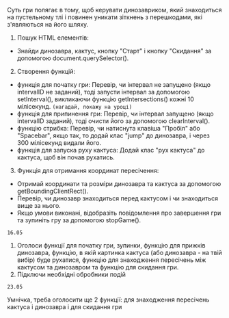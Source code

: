 <!-- Завдання -->

Суть гри полягає в тому, щоб керувати динозавриком, який знаходиться на пустельному тлі і повинен уникати зіткнень з перешкодами, які з'являються на його шляху.

<!-- Реалізація: -->

1. Пошук HTML елементів:

- Знайди динозавра, кактус, кнопку "Старт" і кнопку "Скидання" за допомогою document.querySelector().

2. Створення функцій:

- функція для початку гри: Перевір, чи інтервал не запущено (якщо intervalID не заданий), тоді запусти інтервал за допомогою setInterval(), викликаючи функцію getIntersections() кожні 10 мілісекунд. `(нагадай, покажу на уроці)`
- функція для припинення гри: Перевір, чи інтервал запущено (якщо intervalID заданий), тоді очисти його за допомогою clearInterval().
- функцію стрибка: Перевір, чи натиснута клавіша "Пробіл" або "Spacebar", якщо так, то додай клас "jump" до динозавра, і через 300 мілісекунд видали його.
- функція для запуска руху кактуса: Додай клас "рух кактуса" до кактуса, щоб він почав рухатись.

3. Функція для отримання координат пересічення:

- Отримай координати та розміри динозавра та кактуса за допомогою getBoundingClientRect().
- Перевір, чи динозавр знаходиться перед кактусом і чи знаходиться вище за нього.
- Якщо умови виконані, відобразіть повідомлення про завершення гри та зупиніть гру за допомогою stopGame().

`16.05`

1. Оголоси функції для початку гри, зупинки, функцію для прижків динозавра, функцію, в якій картинка кактуса (або динозавра - на твій вибір) буде рухатися, функцію для знаходження пересічень між кактусом та динозавром та функцію для скидання гри.
2. Підключи необхідні обробники подій

`23.05` 

Умнічка, треба оголосити ще 2 функції: для знаходження пересічень кактуса і динозавра і для скидання гри

